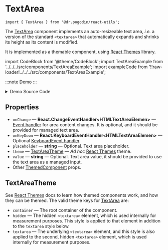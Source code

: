 # TextArea
```tsx
import { TextArea } from '@dr.pogodin/react-utils';
```
The [TextArea] component implements an auto-resizeable text area,
_i.e._ a version of the standard `<textarea>` that automatically expands
and shrinks its height as its content is modified.

It is implemented as a themable component, using [React Themes] library.

import CodeBlock from '@theme/CodeBlock';
import TextAreaExample from '../../../src/components/TextAreaExample';
import exampleCode from '!!raw-loader!../../../src/components/TextAreaExample';

:::note Demo
<TextAreaExample />
:::
<details>
<summary>Demo Source Code</summary>

<CodeBlock className="language-tsx">{exampleCode}</CodeBlock>
</details>

## Properties
- `onChange` &mdash; **React.ChangeEventHandler&lt;HTMLTextAreaElemen&gt;** &mdash;
  [Event handler](https://react.dev/reference/react-dom/components/common#event-handler)
  for area content changes. It is optional, and it should be provided for
  managed text area.
- `onKeyDown` &mdash; **React.KeyboardEventHandler&lt;HTMLTextAreaElemen&gt;**
  &mdash; Optional
  [KeyboardEvent handler](https://react.dev/reference/react-dom/components/common#keyboardevent-handler).
- `placeholder` &mdash; **string** &mdash; Optional. Text area placeholder.
- `theme` &mdash; [TextAreaTheme] &mdash; _Ad hoc_ [React Themes] theme.
- `value` &mdash; **string** &mdash; Optional. Text area value, it should be
  provided to use the text area as a managed input.
- Other [ThemedComponent] props.

## TextAreaTheme
[TextAreaTheme]: #textareatheme
See [React Themes] docs to learn how themed components work, and how they can be
themed. The valid theme keys for [TextArea] are:
- `container` &mdash; The root container of the component.
- `hidden` &mdash; The hidden `<textarea>` element, which is used internally
  for measurement purposes. This style is applied to that element in addition
  to the `textarea` style below.
- `textarea` &mdash; The underlying `<textarea>` element, and this style is also
  applied to the second, hidden `<textarea>` element, which is used internally
  for measurement purposes.

[React Themes]: https://dr.pogodin.studio/docs/react-themes
[TextArea]: /docs/api/components/textarea
[ThemedComponent]: https://dr.pogodin.studio/docs/react-themes/docs/api/components#themedcomponent
